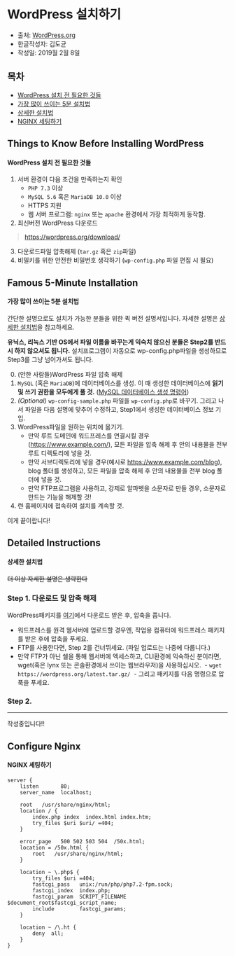 # WordPress 설치하기
* 출처: [WordPress.org](https://codex.wordpress.org/Installing_WordPress)
* 한글작성자: 김도균
* 작성일: 2019월 2월 8일




## 목차
 - [WordPress 설치 전 필요한 것들](#things-to-know-before-installing-wordpress)
 - [가장 많이 쓰이는 5분 설치법](#famous-5-minute-installation)
 - [상세한 설치법](#detailed-instructions)
 - [NGINX 세팅하기](#configure-nginx)
 



## Things to Know Before Installing WordPress
#### WordPress 설치 전 필요한 것들

 1. 서버 환경이 다음 조건을 만족하는지 확인
    - `PHP 7.3` 이상
    - `MySQL 5.6` 혹은 `MariaDB 10.0` 이상
    - HTTPS 지원
    - 웹 서버 프로그램: `nginx` 또는 `apache` 환경에서 가장 최적하게 동작함.
 2. 최신버전 WordPress 다운로드
 > https://wordpress.org/download/
 3. 다운로드파일 압축해제 (`tar.gz` 혹은 `zip`파일)
 4. 비밀키를 위한 안전한 비밀번호 생각하기 (`wp-config.php` 파일 편집 시 필요)

## Famous 5-Minute Installation
#### 가장 많이 쓰이는 5분 설치법
간단한 설명으로도 설치가 가능한 분들을 위한 퀵 버전 설명서입니다. 자세한 설명은 [상세한 설치법](#detailed-instructions)을 참고하세요.

**유닉스, 리눅스 기반 OS에서 파일 이름을 바꾸는게 익숙치 않으신 분들은 Step2를 반드시 하지 않으셔도 됩니다.** 설치프로그램이 자동으로 wp-config.php파일을 생성하므로 Step3를 그냥 넘어가셔도 됩니다.

 0. (안한 사람들)WordPress 파일 압축 해제
 1. `MySQL` (혹은 `MariaDB`)에 데이터베이스를 생성. 이 때 생성한 데이터베이스에 **읽기 및 쓰기 권한을 모두에게 풀 것.** ([MySQL 데이터베이스 생성 명령어](https://codex.wordpress.org/Installing_WordPress#Using_the_MySQL_Client))
 2. *(Optional)* `wp-config-sample.php` 파일을 `wp-config.php`로 바꾸기. 그리고 나서 파일을 다음 설명에 맞추어 수정하고, Step1에서 생성한 데이터베이스 정보 기입.
 3. WordPress파일을 원하는 위치에 옮기기.
     * 만약 루트 도메인에 워드프레스를 연결시킬 경우(https://www.example.com/), 모든 파일을 압축 해제 후 안의 내용물을 전부 루트 디렉토리에 넣을 것.
     * 만약 서브디렉토리에 넣을 경우(예시로 https://www.example.com/blog), blog 폴더를 생성하고, 모든 파일을 압축 해제 후 안의 내용물을 전부 blog 폴더에 넣을 것.
     * 만약 FTP프로그램을 사용하고, 강제로 알파벳을 소문자로 만들 경우, 소문자로 만드는 기능을 해제할 것!
 4. ~~런~~ 홈페이지에 접속하여 설치를 계속할 것.
 
이게 끝이랍니다!


## Detailed Instructions
#### 상세한 설치법
~~더 이상 자세한 설명은 생략한다~~

### Step 1. 다운로드 및 압축 해제
WordPress패키지를 [여기](https://wordpress.org/download/)에서 다운로드 받은 후, 압축을 풉니다.

- 워드프레스를 원격 웹서버에 업로드할 경우엔, 작업용 컴퓨터에 워드프레스 패키지를 받은 후에 압축을 푸세요.
- FTP를 사용한다면, Step 2를 건너뛰세요. (파일 업로드는 나중에 다룹니다.)
- 만약 FTP가 아닌 쉘을 통해 웹서버에 엑세스하고, CLI환경에 익숙하신 분이라면, wget(혹은 lynx 또는 콘솔환경에서 쓰이는 웹브라우저)을 사용하십시오.
  - `wget https://wordpress.org/latest.tar.gz/`
  - 그리고 패키지를 다음 명령으로 압푹을 푸세요.

### Step 2. 

___

작성중입니다!!


## Configure Nginx
#### NGINX 세팅하기
```
server {
    listen       80;
    server_name  localhost;
 
    root   /usr/share/nginx/html;
    location / {
        index.php index  index.html index.htm;
        try_files $uri $uri/ =404;
    }

    error_page   500 502 503 504  /50x.html;
    location = /50x.html {
        root   /usr/share/nginx/html;
    }
 
    location ~ \.php$ {
        try_files $uri =404; 
        fastcgi_pass   unix:/run/php/php7.2-fpm.sock;
        fastcgi_index  index.php;
        fastcgi_param  SCRIPT_FILENAME  $document_root$fastcgi_script_name;
        include        fastcgi_params;
    }
 
    location ~ /\.ht {
        deny  all;
    }
}
```


 

